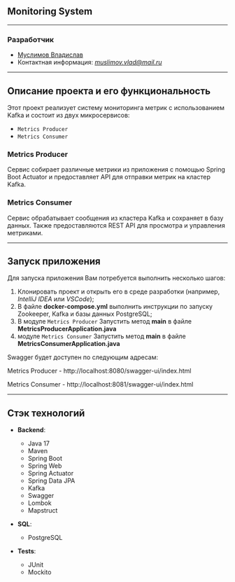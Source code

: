 <div>

## Monitoring System

</div>

---

### Разработчик

- [Муслимов Владислав](https://github.com/MuVlad)
- Контактная информация: *[muslimov.vlad@mail.ru]()*

---

## Описание проекта и его функциональность

Этот проект реализует систему мониторинга метрик с использованием Kafka и состоит из двух микросервисов:

- `Metrics Producer`
- `Metrics Consumer`

### Metrics Producer

Сервис собирает различные метрики из приложения с помощью Spring Boot Actuator и
предоставляет API для отправки метрик на кластер Kafka.

### Metrics Consumer

Сервис обрабатывает сообщения из кластера Kafka и сохраняет в базу данных.
Также предоставляются REST API для просмотра и управления метриками.

---

## Запуск приложения

Для запуска приложения Вам потребуется выполнить несколько шагов:

1. Клонировать проект и открыть его в среде разработки (например, *IntelliJ IDEA* или *VSCode*);
2. В файле **docker-compose.yml** выполнить инструкции по запуску Zookeeper, Kafka и базы данных PostgreSQL;
3. В модуле `Metrics Producer` Запустить метод **main** в файле **MetricsProducerApplication.java**
4. модуле `Metrics Consumer` Запустить метод **main** в файле **MetricsConsumerApplication.java**

Swagger будет доступен по следующим адресам:

Metrics Producer - http://localhost:8080/swagger-ui/index.html

Metrics Consumer - http://localhost:8081/swagger-ui/index.html

---

## Стэк технологий

* **Backend**:
    - Java 17
    - Maven
    - Spring Boot
    - Spring Web
    - Spring Actuator
    - Spring Data JPA
    - Kafka
    - Swagger
    - Lombok
    - Mapstruct


* **SQL**:
    - PostgreSQL


* **Tests**:
    - JUnit
    - Mockito